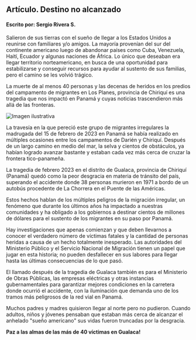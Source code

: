 ## Artículo. Destino no alcanzado

#### Escrito por: Sergio Rivera S.

Salieron de sus tierras con el sueño de llegar a los Estados Unidos a reunirse con familiares y/o amigos. La mayoría provenían del sur del continente americano luego de abandonar países como Cuba, Venezuela, Haití, Ecuador y algunas naciones de África. Lo único que deseaban era llegar territorio norteamericano, en busca de una oportunidad para estabilizarse y conseguir recursos para ayudar al sustento de sus familias, pero el camino se les volvió trágico.

La muerte de al menos 40 personas y las decenas de heridos en los predios del campamento de migrantes en Los Planes, provincia de Chiriquí es una tragedia que nos impactó en Panamá y cuyas noticias trascendieron más allá de las fronteras.

![Imagen ilustrativa](https://blogger.googleusercontent.com/img/b/R29vZ2xl/AVvXsEj8dxNz4S0Yjg-IvYCRVSYMtkyba6kV11Vg2QLPIQ8JSgCo-SL4M-LBgSotZuFjctwa-LKL7R7MpIX2dsTsjOzhvScmnFxqKsN4CESG77n-6WZdktPPTDQkHRvy8-OBAWrcdCgus2ukc6aW52KySqzP7j3qXjX3q5KySSYyc-sDhkxfjPXuOLnc0lF4lA/s800/Diseno-sin-titulo-2023-02-15T115956.950.jpg)

La travesía en la que pereció este grupo de migrantes irregulares la madrugada del 15 de febrero de 2023 en Panamá se había realizado en múltiples ocasiones entre los campamentos de Darién y Chiriquí. Después de un largo camino en medio del mar, la selva y cientos de obstáculos, ya habían logrado avanzar bastante y estaban cada vez más cerca de cruzar la frontera tico-panameña.

La tragedia de febrero 2023 en el distrito de Gualaca, provincia de Chiriquí (Panamá) quedó como la peor desgracia en materia de tránsito del país, superando el accidente donde 38 personas murieron en 1971 a bordo de un autobús procedente de La Chorrera en el Puente de las Américas.

Estos hechos hablan de los múltiples peligros de la migración irregular, un fenómeno que durante los últimos años ha impactado a nuestras comunidades y ha obligado a los gobiernos a destinar cientos de millones de dólares para el sustento de los migrantes en su paso por Panamá. 

Hay investigaciones que apenas comienzan y que deben llevarnos a conocer el verdadero número de víctimas fatales y la cantidad de personas heridas a causa de un hecho totalmente inesperado. Las autoridades del Ministerio Público y el Servicio Nacional de Migración tienen un papel que jugar en esta historia; no pueden desfallecer en sus labores para llegar hasta las últimas consecuencias de lo que pasó.

El llamado después de la tragedia de Gualaca también es para el Ministerio de Obras Públicas, las empresas eléctricas y otras instancias gubernamentales para garantizar mejores condiciones en la carretera donde ocurrió el accidente, con la iluminación que demanda uno de los tramos más peligrosos de la red vial en Panamá.

Muchos padres y madres quisieron llegar al norte pero no pudieron. Cuando adultos, niños y jóvenes pensaban que estaban más cerca de alcanzar el anhelado "sueño americano" sus vidas fueron truncadas por la desgracia.

__Paz a las almas de las más de 40 víctimas en Gualaca!__
